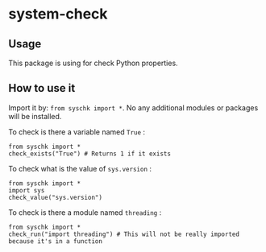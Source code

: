 # system-check

## Usage

This package is using for check Python properties.

## How to use it

Import it by: `from syschk import *`. No any additional modules or packages will be installed.

To check is there a variable named `True` :
```python3
from syschk import *
check_exists("True") # Returns 1 if it exists
```

To check what is the value of `sys.version` :
```python3
from syschk import *
import sys
check_value("sys.version")
```

To check is there a module named `threading` :
```python3
from syschk import *
check_run("import threading") # This will not be really imported because it's in a function
```
